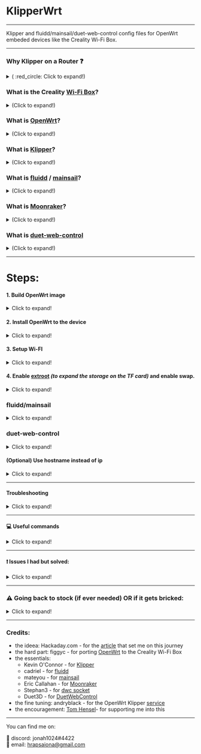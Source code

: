 # KlipperWrt
 ---------------------------------------------------------------------------------
 
 Klipper and fluidd/mainsail/duet-web-control config files for OpenWrt embeded devices like the Creality Wi-Fi Box.
 
 ---------------------------------------------------------------------------------
### Why Klipper on a Router :question:

<details>
  <summary> ( :red_circle: Click to expand!)</summary>
 
 - OpenWrt is so much more efficient than other linux distros.   
 - On a single core 580MHz cpu (with moonraker, klippy, nginx and mjpg-streamer) I get ~20-25% cpu load while idle/not printing and max 35-40% cpu load while printing and watching stream (640x480 30fps mjpeg). 

![alt text](https://github.com/ihrapsa/KlipperWrt/blob/main/screenshots/top_idle_moonraker_klippy_nginx_mjpg_streamer.png)
![alt text](https://github.com/ihrapsa/KlipperWrt/blob/main/screenshots/htop_idle.png)
![alt text](https://github.com/ihrapsa/KlipperWrt/blob/main/screenshots/test_print.png)  
![alt text](https://github.com/ihrapsa/KlipperWrt/blob/main/screenshots/stream.png)  
![alt text](https://github.com/ihrapsa/KlipperWrt/blob/main/screenshots/test_print.jpg)
  * I've tried octoprint on this box as well but unfortunately it was too resource intensive. Test prints speak for themselves.

</details>

### What is the Creality [Wi-Fi Box](https://www.creality.com/goods-detail/creality-box-3d-printer)?

<details>
  <summary>(Click to expand!)</summary>
 
[![creality_wb](img/creality_wb.jpg)](https://www.creality.com/goods-detail/creality-box-3d-printer)   
- A router box device released by Creality meant to add network control to your printer.  <br> Big claims, lots of problems and frustrations. No desktop control, only mobile. <br> No custom slicing only cloud based. No camera support, only claims.  

 <details>
   <summary>Specifications (Click to expand!)</summary>
 
 *(taken form figgyc's commit)*

- **SoC**: MediaTek MT7688AN @ 580 MHz  
- **Flash**: BoyaMicro BY25Q128AS (16 MiB, SPI NOR)  
- **RAM**: 128 MiB DDR2 (Winbond W971GG6SB-25)  
- **Peripheral**: Genesys Logic GL850G 2 port USB 2.0 hub  
- **I/O**: 1x 10/100 Ethernet port, microSD SD-XC Class 10 slot, 4x LEDs, 2x USB 2.0 ports, micro USB input (for power only), reset button  
- **FCC ID**: 2AXH6CREALITY-BOX  
- **UART**: test pads: (square on silkscreen) 3V3, TX, RX, GND; default baudrate: 57600  
 
   </details>
 </details>

### What is [OpenWrt](https://github.com/openwrt/openwrt)?

<details>
  <summary>(Click to expand!)</summary>
 
[![OpenWrt](img/OpenWrt.png)](https://openwrt.org)  

- A Linux OS built for embeded devices, routers especially. Light, Open Source  with a great community and <br> packages that gives your device the freedom it deserves.

 </details>
    
### What is [Klipper](https://github.com/KevinOConnor/klipper)?

<details>
  <summary>(Click to expand!)</summary>
 
[![Klipper](img/klipper.png)](https://www.klipper3d.org/)  

- A 3d-printer firmware. It runs on any kind of computer taking advantage of the host cpu. Extremely light on cpu, lots of feautres
</details>

### What is [fluidd](https://github.com/cadriel/fluidd) / [mainsail](https://github.com/meteyou/mainsail)?

<details>
  <summary>(Click to expand!)</summary>
 
[![fluidd](img/fluidd.png)](https://docs.fluidd.xyz)  [![mainsail](img/mainsail.png)](https://docs.mainsail.xyz)  
- These are free and open-source Klipper web interface clients for managing your 3d printer. 
</details>
 
### What is [Moonraker](https://github.com/Arksine/moonraker)?

<details>
  <summary>(Click to expand!)</summary>
 
[![Moonraker](img/moonraker.png)](https://moonraker.readthedocs.io/en/latest/)  
- A Python 3 based web server that exposes APIs with which client applications (fluidd or mainsail) may use to interact with Klipper. Communcation between the Klippy host and Moonraker is done over a Unix Domain Socket. Tornado is used to provide Moonraker's server functionality.
</details>

### What is [duet-web-control](https://github.com/Duet3D/DuetWebControl)


<details>
  <summary>(Click to expand!)</summary>
 
[![dwc](img/dwc.png)](https://duet3d.dozuki.com/Wiki/Duet_Web_Control_v2_and_v3_%28DWC%29_Manual)  
- Duet Web Control is a fully-responsive HTML5-based web interface for RepRapFirmware. [Stephan3](https://github.com/Stephan3/dwc2-for-klipper-socket) built a socket to make it communicate with klipper as well (klipper is not a RepRapFirmware). This is a standalone webserver and client interface - so no need for moonraker or nginx.
</details>

--------------------------------------------------------------------------

# Steps:
#### 1. Build OpenWrt image

<details>
  <summary>Click to expand!</summary>
 
* Only neccesary until the [port](https://github.com/openwrt/openwrt/pull/3802) gets merged and officially supported.
  * I recommend following figgyc's [post](https://github.com/figgyc/figgyc.github.io/blob/source/posts.org#compiling-openwrt-for-the-creality-wb-01-tips-and-tricks). You'll find there his experience and a guide to compile OpenWrt. Here is his OpenWrt [branch](https://github.com/figgyc/openwrt/tree/wb01) with support for the Creality Wi-Fi Box and the [PR](https://github.com/openwrt/openwrt/pull/3802) pending to merge to main OpenWrt.
  
  * :exclamation: This is an OpenWrt snapshot (aka not officially supported) and kernel modules can't be installed with opkg. You NEED to choose some required kmods inside `make menuconfig`:  
  `kmod-fs-ext4` `kmod-usb-storage` `kmod-usb-ohci` `kmod-usb-uhci` `kmod-usb-serial` `kmod-usb-serial-ch341`*  `kmod-video-core` `kmod-video-uvc`  
  *(chose this because my printer has the ch341 serial usb convertor. You might want to choose `kmod-usb-serial-fttdi` if your mainboard uses that - check this before building/compiling) 
  
  **OR use the provided image I built located inside `Firmware/OpenWrt_snapshot` - Be aware though  that this was built with only the `kmod-usb-serial-ch431` - if your mainboard is different -> use the above instructions to compile.**
  
  </details>
#### 2. Install OpenWrt to the device

<details>
  <summary>Click to expand!</summary>
 
Flashing:  
1) Rename factory.bin to cxsw_update.tar.bz2  
2) Copy it to the root of a FAT32 formatted microSD card.  
3) Turn on the device, wait for it to start, then insert the card. The stock firmware reads the install.sh script from this archive, the build script I added creates one that works in a similar way. Web firmware update didn't work in my testing.

</details>

#### 3. Setup Wi-FI

<details>
  <summary>Click to expand!</summary>
 
* Edit `/etc/config/network`, `/etc/config/wireless` and `/etc/config/firewall`. I've uploaded these to follow as a model (inside `Wi-Fi`).

</details>

#### 4. Enable [extroot](https://openwrt.org/docs/guide-user/additional-software/extroot_configuration) _(to expand the storage on the TF card)_ and enable swap.

<details>
     <summary>Click to expand!</summary>
 

- **Extroot**

`opkg update && opkg install block-mount kmod-fs-ext4 kmod-usb-storage kmod-usb-ohci kmod-usb-uhci e2fsprogs fdisk`  
`DEVICE="$(sed -n -e "/\s\/overlay\s.*$/s///p" /etc/mtab)"`  
`uci -q delete fstab.rwm`  
`uci set fstab.rwm="mount"`  
`uci set fstab.rwm.device="${DEVICE}"`  
`uci set fstab.rwm.target="/rwm"`  
`uci commit fstab`  

`mkfs.ext4 /dev/mmcblk0p1`  

`DEVICE="/dev/mmcblk0p1"`  
`eval $(block info "${DEVICE}" | grep -o -e "UUID=\S*")`  
`uci -q delete fstab.overlay`  
`uci set fstab.overlay="mount"`  
`uci set fstab.overlay.uuid="${UUID}"`  
`uci set fstab.overlay.target="/overlay"`  
`uci commit fstab`  
`mount /dev/mmcblk0p1 /mnt`  
`cp -f -a /overlay/. /mnt`  
`umount /mnt`  
`reboot`  


- **swap** (though the existing 128mb RAM seemed more than enough)

run this once:  

>

    opkg update && opkg install swap-utils

    dd if=/dev/zero of=/overlay/swap.page bs=1M count=512
    mkswap /overlay/swap.page 
    swapon /overlay/swap.page
    mount -o remount,size=200M /tmp 

put this inside /etc/rc.local above exit so that swap is enabled at boot:  

>

    ###activate the swap file on the SD card  
    swapon /overlay/swap.page  

    ###expand /tmp space  
    mount -o remount,size=200M /tmp  

</details>

### fluidd/mainsail

<details>
  <summary>Click to expand!</summary>
 
#### 5. Install dependencies

<details>
  <summary>Click to expand!</summary>
 
* for Klipper and moonraker - check the `requirements.txt` file. 

* :exclamation: Python2 packages are not available by default for this `snapshot` A workaround I found was to use the v19.07 OpenWrt release feeds (this version still has python2 packages) for the same target (_ramips/mt76x8_) and cpu architecture (_mipsel_24kc_) as the box. I make a backup of the original `/etc/opkg/distfeeds.conf` and create another `distfeeds.conf`file with the v19.07 url feeds. Don't forget to run `opkg update` everytime you make modifications to that file. After finishing with installing the packages that are only available for the v19.07 and below (like python2 packages) I switch back to the backup `distfeeds.conf` file. 

* The `distfeeds.conf` file with openwrt v19.07 feeds should look something like this:

 >

    src/gz openwrt_core http://downloads.openwrt.org/releases/19.07.7/targets/ramips/mt7621/packages   
    src/gz openwrt_freifunk http://downloads.openwrt.org/releases/19.07.7/packages/mipsel_24kc/freifunk  
    src/gz openwrt_base http://downloads.openwrt.org/releases/19.07.7/packages/mipsel_24kc/base  
    src/gz openwrt_luci http://downloads.openwrt.org/releases/19.07.7/packages/mipsel_24kc/luci  
    src/gz openwrt_packages http://downloads.openwrt.org/releases/19.07.7/packages/mipsel_24kc/packages  
    src/gz openwrt_routing http://downloads.openwrt.org/releases/19.07.7/packages/mipsel_24kc/routing  
    src/gz openwrt_telephony http://downloads.openwrt.org/releases/19.07.7/packages/mipsel_24kc/telephony  

* After you add the v19.07 `distfeeds.conf` install python2 with `opkg install python python-pip python-cffi python-pyserial python-dev gcc`. with pip install: `pip install greenlet==0.4.15 jinja2`  
* Switch back to original `distfeeds.conf`, `opkg update` -> install python3 and packages: `opkg install python3 python3-pyserial python3-pillow python3-tornado --force-overwrite`. `lmdb` and `streaming-form-data` can be found inside `Packages` as a single `*ipk` file. I cross-compiled those while building the OpenWrt image as I couldn't install it with `pip`.  
* Install nginx with `opkg install nginx-ssl`


</details>

#### 6. Install Klipper

<details>
  <summary>Click to expand!</summary>
 
- **6.1 Clone Klipper inside** `~/`
           - do `opkg install git-http unzip` then  `git clone https://github.com/KevinOConnor/klipper.git`. 
- **6.2 Use provided klipper service and place inside `/etc/init.d/`**  
- **6.3 Everytime you create a service file you need to give it executable permissions. For klipper do `chmod 755 klipper`. You can enable it now by `/etc/init.d/klipper enable`
- **6.4 Prepare your `printer.cfg` file**
           - do `mkdir ~/klipper_config`  and  `mkdir ~/gcode_files` . Locate your `.cfg` file inside `~/klipper/config/` copy it to `~/klipper_config` and rename it to `printer.cfg`
           - Add these lines inside `printer.cfg`
>

    [virtual_sdcard]
    # for gcode upload
    path: /root/gcode_files

    [display_status]
    # for display messages in status panel

    [pause_resume]
    # for pause/resume functionality. 
    # Mainsail/fluidd needs gcode macros for `PAUSE`, `RESUME` and `CANCEL_PRINT` to make the buttons work.

    [gcode_macro PAUSE]
    rename_existing: BASE_PAUSE
    default_parameter_X: 230    #edit to your park position
    default_parameter_Y: 230    #edit to your park position
    default_parameter_Z: 10     #edit to your park position
    default_parameter_E: 1      #edit to your retract length
    gcode:
        SAVE_GCODE_STATE NAME=PAUSE_state
        BASE_PAUSE
        G91
        G1 E-{E} F2100
        G1 Z{Z}
        G90
        G1 X{X} Y{Y} F6000

    [gcode_macro RESUME]
    rename_existing: BASE_RESUME
    default_parameter_E: 1      #edit to your retract length
    gcode:
        G91
        G1 E{E} F2100
        G90
        RESTORE_GCODE_STATE NAME=PAUSE_state MOVE=1
        BASE_RESUME

    [gcode_macro CANCEL_PRINT]
    rename_existing: BASE_CANCEL_PRINT
    gcode:
        TURN_OFF_HEATERS
        CLEAR_PAUSE
        SDCARD_RESET_FILE
        BASE_CANCEL_PRINT
           
- **6.5 Restart klipper** - do `service klipper restart` or `/etc/init.d/klipper restart`
- **6.6 Build `klipper.bin` file**
            - Building is not mandatory to be done on the device that hosts klippy. To build it on this box you would need a lot of dependencies that are not available for OpenWrt so I just used my pc running ubuntu - I used a custom baud: `230400` since the default `250000` did not work for me)
</details>
 
#### 7. Install moonraker + fluidd/mainsail
<details>
  <summary>Click to expand!</summary>
 
- **7.1 Follow mainsail Manual Setup [Guide](https://docs.mainsail.xyz/setup/manual-setup)** (it's almost identical for fluidd as well) - but avoid running any scripts (as those only work on debian/raspberry pi)
- **7.2 Use provided moonraker.conf file** You can find the `moonraker.conf` files in my repo: `/moonraker/*.conf`. Depending on your chosen client (`mainsail` or `fluidd`) rename the respective `.conf` file to `moonraker.conf`and put it in `~/klipper_config`. Note: The `[update_manager]` plugin was commented out since this is curently only supported for `debian` distros only. For now, updating `moonraker`, `klipper`, `fluidd` or `mainsail` should be done manaully.
- **7.3 Use provided moonraker service and place inside `/etc/init.d/`** - Don't forget to give it executable permissions and then to enable it just like you did with klipper service.
        - Don't forget to modify the `moonraker.conf` you copied inside `~/klipper_config` under `trusted_clients:` with your subnet.
        - Restart Moonraker service when you're done with `service moonraker restart` or `/etc/init.d/moonraker restart`
- **7.4 Create and place all the nginx files inside `/etc/nginx/conf.d`***
* if you followed mainsail guide, `mainsail` should pe renamed to `mainsail.conf` and placed inside `/etc/nginx/conf.d/` alongside `common_vars.conf` and `upstreams.conf` (those 2 files are common for mainsail and fluidd - you can find them in my repo inside `nginx`)
* if you'd prefer fluidd, download the fluidd latest release instead of mainsail and use the `fluidd.conf` file instead of `mainsail.conf`.
* I've uploaded the `mainsail.conf` and `fluidd.conf` as well (look inside `nginx`). You need to use one or the other depending on your chosen client. Don't use both .conf files inside `/etc/nginx/conf.d/` or rename the unused client. Don't forget to create/add the `common_vars.conf` and `upstreams.conf` files as well.
- **7.5 Restart nginx** with `service nginx restart` and check browser if `http://your-ip` brings you the client interface (fluidd or mainsail).

</details>
 
 
#### 8. Install mjpg-streamer - for webcam stream

<details>
  <summary>Click to expand!</summary>
 
* install video4linux utilities: `opkg update && opkg install v4l-utils`
* use commands: `opkg update && opkg install mjpg-streamer-input-uvc mjpg-streamer-output-http mjpg-streamer-www`
* connect a uvc webcam, configure `/etc/config/mjpg-streamer` to your likings, enable and restart service: 
>`/etc/init.d/mjpg-streamer enable`  
`/etc/init.d/mjpg-streamer restart`
* put the stream link inside the client(fluidd/mainsail) camera setting: `http://<your_ip>/webcam/?action=stream`

</details>
 
#### 9. Enjoy

</details>

### duet-web-control

<details>
  <summary>Click to expand!</summary>

#### 5. Install dependencies

<details>
  <summary>Click to expand!</summary>
 
* for Klipper - check the `requirements.txt` file. 

* :exclamation: Python2 packages are not available by default for this `snapshot` A workaround I found was to use the v19.07 OpenWrt release feeds (this version still has python2 packages) for the same target (_ramips/mt76x8_) and cpu architecture (_mipsel_24kc_) as the box. I make a backup of the original `/etc/opkg/distfeeds.conf` and create another `distfeeds.conf`file with the v19.07 url feeds. Don't forget to run `opkg update` everytime you make modifications to that file. After finishing with installing the packages that are only available for the v19.07 and below (like python2 packages) I switch back to the backup `distfeeds.conf` file. 

* The `distfeeds.conf` file with openwrt v19.07 feeds should look something like this:
> 

     src/gz openwrt_core http://downloads.openwrt.org/releases/19.07.7/targets/ramips/mt7621/packages   
     src/gz openwrt_freifunk http://downloads.openwrt.org/releases/19.07.7/packages/mipsel_24kc/freifunk  
     src/gz openwrt_base http://downloads.openwrt.org/releases/19.07.7/packages/mipsel_24kc/base  
     src/gz openwrt_luci http://downloads.openwrt.org/releases/19.07.7/packages/mipsel_24kc/luci  
     src/gz openwrt_packages http://downloads.openwrt.org/releases/19.07.7/packages/mipsel_24kc/packages  
     src/gz openwrt_routing http://downloads.openwrt.org/releases/19.07.7/packages/mipsel_24kc/routing  
     src/gz openwrt_telephony http://downloads.openwrt.org/releases/19.07.7/packages/mipsel_24kc/telephony  

* After you add the v19.07 `distfeeds.conf` install python2 with `opkg install python python-pip python-cffi python-pyserial python-dev gcc`. with pip install: `pip install greenlet==0.4.15 jinja2`  
* Switch back to original `distfeeds.conf`, `opkg update` -> install python3 and packages: `opkg install python3 python3-pip python3-tornado`.
 
 </details>

#### 6. Install Klipper

<details>
  <summary>Click to expand!</summary>
 
- **6.1 Clone Klipper inside** `~/`
           - do `opkg install git-http unzip` then  `git clone https://github.com/KevinOConnor/klipper.git`. 
- **6.2 Use provided klipper service and place inside `/etc/init.d/`**  - find it inside `Services -> klipper`
- **6.3 Everytime you create a service file you need to give it executable permissions. For klipper do `chmod 755 klipper`. You can enable it now by `/etc/init.d/klipper enable`
- **6.4 Prepare your `printer.cfg` file**
           - do `mkdir ~/klipper_config`  and  `mkdir ~/gcode_files` . Locate your `.cfg` file inside `~/klipper/config/` copy it to `~/klipper_config` and rename it to `printer.cfg`
- **6.5 Restart klipper** - do `service klipper restart` or `/etc/init.d/klipper restart`
- **6.6 Build `klipper.bin` file**
            - Building is not mandatory to be done on the device that hosts klippy. To build it on this box you would need a lot of dependencies that are not available for OpenWrt so I just used my pc running ubuntu - I used a custom baud: `230400` since the default `250000` did not work for me)

</details>

#### 7. Get dwc socket for klipper

<details>
  <summary>Click to expand!</summary>

* **Download**  
`cd ~`  
`git clone https://github.com/Stephan3/dwc2-for-klipper-socket`  

* **Edit `dwc2.cfg`** - set the `web_root:` path to absolute path: `/root/sdcard/web`

* **Create dwc socket service**  
Create a `dwc` file inside `/etc/init.d/` with the contents of the `dwc` file inside my repo: `Services->dwc`  
Give it executable permissions: `chmod 755 /etc/init.s/dwc`  
Enable it: `/etc/init.d/dwc enable`  

</details>

#### 8. Get dwc

<details>
  <summary>Click to expand!</summary>
 
 * Download dwc version 3 web interface  

>

    mkdir -p ~/sdcard/web
    cd ~/sdcard/web
    wget -O DuetWebControl-SD.zip https://github.com/Duet3D/DuetWebControl/releases/download/3.1.1/DuetWebControl-SD.zip
    unzip *.zip && for f_ in $(find . | grep '.gz');do gunzip ${f_};done
    rm DuetWebControl-SD.zip

 
 * Restart dwc socket service: `service dwc restart` or `/etc/init.d/dwc restart`  
 * Test: `https:://<your_ip>:4750`
 
</details>

#### 9. Enjoy

</details>

#### (Optional) Use hostname instead of ip

<details>
  <summary>Click to expand!</summary>
 
* To change your hostname go to `/etc/config/system` and modify `option hostname 'OpenWrt'` to your likings.
* To use your hostname in browser and ssh instead of the ip do:
> 

    opkg update
    opkg install avahi-daemon-service-ssh avahi-daemon-service-http
    reboot
* Instead of `http://your-ip` use `http://your_hostname.local`
</details>

--------------------------------------------------------------------------
#### Troubleshooting

<details>
  <summary>Click to expand!</summary>

* Open a separate `ssh` instance and run `logread -f` - you'll get real time log data of the running process.  
* You can always open an issue or contact me if you get stuck or something doesn't work.  

</details>

--------------------------------------------------------------------------
#### :computer: Useful commands

<details>
  <summary>Click to expand!</summary>
 
 - Creating a non-privileged user  
  Check this [guide](https://openwrt.org/docs/guide-user/security/secure.access#create_a_non-privileged_user_in_openwrt)
     *All the tests I did were as root* - some modifications would be necessary to not run everything as root.  
    - Packages needed: `shadow-useradd` , `sudo`, `shadow-groupadd`, `shadow-usermod`

- Copy files to the box 
`scp /path/file.ext root@<your_box_ip>:/tmp`  

- Watch realtime CommandLine log (open an aditional terminal instance for this)  
`logread -f`  

- Services commands (Replace `service` with `klipper`/`moonraker`/`nginx`/`mjpg-streamer` respectively)  
`/etc/init.d/service enable`  
`/etc/init.d/service start`  
`/etc/init.d/service restart`  

- Check CPU/system resources usage  
`top`

- Check webcam specifcations  
`v4l2-ctl --all`  
`v4l2-ctl --list-formats`  

- List installed packages  
`opkg list-installed`

- Reboot, Poweroff  
`reboot`  
`poweroff`

</details>

--------------------------------------------------------------------------

#### :exclamation: Issues I had but solved:

<details>
  <summary>Click to expand!</summary>
 
- If enabling the services returns an error, do: `ls -l` inside `/etc/init.d/` and check if the service has executable permissions (x flag). If not do: `chmod 755 service` - replace `service` accordingly.

- I didn't manage to get the printer to communicate on 250000 baudrate (I think because the box/pyserial is unable to set a custom nonstandard baudrate - I found a possible fix by [ckielstra](https://github.com/pyserial/pyserial/pull/496) but haven't tried it yet. I solved this by using 230400 instead (you need to change this both while building the mcu klipper firmware AND inside printer.cfg under [mcu]:  
`[mcu]`  
`baud: 230400`  

- The Host and Services commands (`Reboot`, `Shutdown`, `Restart Moonraker`, `Restart Klipper` etc.) inside fluidd/mainsail did not work at first due to moonraker using debian syntax. I solved this by editing the `~moonraker/moonraker/components/machine.py`. Use these commands inside `self._execute_cmd("command")`: `"poweroff"`, `"reboot"`, `f'/etc/init.d/{service_name} restart'` for host *poweroff*, *reboot* and *services restart* respectively.

</details>

--------------------------------------------------------------------------
### :warning:  Going back to stock (if ever needed) OR if it gets bricked:

<details>
  <summary>Click to expand!</summary>
 
1. Download a [stock](http://file2-cdn.creality.com/model/cfg/box/V1.01b51/cxsw_update.tar.bz2) image (found inside `Firmware/Creality_Stock` folder as well) or get a previowsly working OpenWrt image.
2. Unzip the stock `tar.bz2` and get the `root_uImage` file OR if you have a previously working OpenWrt image: rename it to `root_uImage`
3. Put it on a FAT32 formatted USB stick (NOT sd card)
4. Insert it in the box while off
5. Press and hold the reset button
6. Power on the box while still holding the reset button for about 6-10 sec.
7. Release the button and wait for a couple of minutes. If stock, you should find it on network. If OpenWrt you should be able to ssh into it through ethernet(`ssh root@192.168.1.1`)

</details>

--------------------------------------------------------------------------
### Credits:
* the ideea: Hackaday.com - for the [article](https://hackaday.com/2020/12/28/teardown-creality-wifi-box) that set me on this journey
* the hard part: figgyc - for porting [OpenWrt](https://github.com/figgyc/openwrt/tree/wb01) to the Creality Wi-Fi Box
* the essentials: 
  - Kevin O'Connor - for [Klipper](https://github.com/KevinOConnor/klipper)
  - cadriel - for [fluidd](https://github.com/cadriel/fluidd)
  - mateyou - for [mainsail](https://github.com/meteyou/mainsail)  
  - Eric Callahan - for [Moonraker](https://github.com/Arksine/moonraker)
  - Stephan3 - for [dwc socket](https://github.com/Stephan3/dwc2-for-klipper-socket)
  - Duet3D - for [DuetWebControl](https://github.com/Duet3D/DuetWebControl)
* the fine tuning: andryblack - for the OpenWrt Klipper [service](https://github.com/andryblack/openwrt-build/tree/master/packages/klipper/files)
* the encouragement: [Tom Hensel](https://github.com/gretel)- for supporting me into this

--------------------------------------------------------------------------

You can find me on:  

💬 discord: jonah1024#4422  
:email: email: hrapsaiona@gmail.com  
